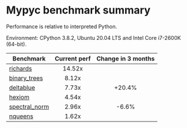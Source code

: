 # Mypyc benchmark summary

Performance is relative to interpreted Python.

Environment: CPython 3.8.2, Ubuntu 20.04 LTS and Intel Core i7-2600K (64-bit).

| Benchmark | Current perf | Change in 3 months |
| --- | :---: | :---: |
| [richards](benchmarks/richards.md) | 14.52x |  |
| [binary_trees](benchmarks/binary_trees.md) | 8.12x |  |
| [deltablue](benchmarks/deltablue.md) | 7.73x | +20.4% |
| [hexiom](benchmarks/hexiom.md) | 4.54x |  |
| [spectral_norm](benchmarks/spectral_norm.md) | 2.96x | -6.6% |
| [nqueens](benchmarks/nqueens.md) | 1.62x |  |
